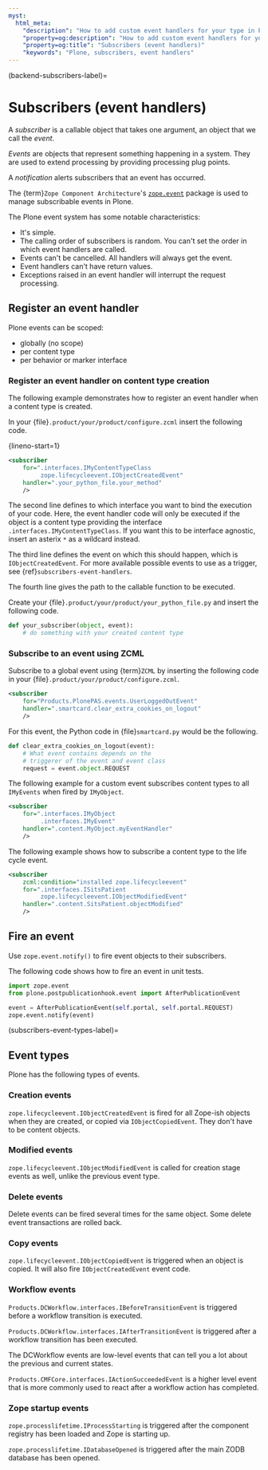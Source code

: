 ```yaml
---
myst:
  html_meta:
    "description": "How to add custom event handlers for your type in Plone"
    "property=og:description": "How to add custom event handlers for your type in Plone"
    "property=og:title": "Subscribers (event handlers)"
    "keywords": "Plone, subscribers, event handlers"
---
```


(backend-subscribers-label)=

# Subscribers (event handlers)

A _subscriber_ is a callable object that takes one argument, an object that we call the _event_.

_Events_ are objects that represent something happening in a system.
They are used to extend processing by providing processing plug points.

A _notification_ alerts subscribers that an event has occurred.

The {term}`Zope Component Architecture`'s [`zope.event`](https://zopeevent.readthedocs.io/en/latest/) package is used to manage subscribable events in Plone.

The Plone event system has some notable characteristics:

-   It's simple.
-   The calling order of subscribers is random.
    You can't set the order in which event handlers are called.
-   Events can't be cancelled.
    All handlers will always get the event.
-   Event handlers can't have return values.
-   Exceptions raised in an event handler will interrupt the request processing.


## Register an event handler

Plone events can be scoped:

-   globally (no scope)
-   per content type
-   per behavior or marker interface


### Register an event handler on content type creation

The following example demonstrates how to register an event handler when a content type is created.

In your {file}`.product/your/product/configure.zcml` insert the following code.

{lineno-start=1}
```xml
<subscriber
    for=".interfaces.IMyContentTypeClass
         zope.lifecycleevent.IObjectCreatedEvent"
    handler=".your_python_file.your_method"
    />
```

The second line defines to which interface you want to bind the execution of your code. 
Here, the event handler code will only be executed if the object is a content type providing the interface `.interfaces.IMyContentTypeClass`.
If you want this to be interface agnostic, insert an asterix `*` as a wildcard instead.

The third line defines the event on which this should happen, which is `IObjectCreatedEvent`. 
For more available possible events to use as a trigger, see {ref}`subscribers-event-handlers`. 

The fourth line gives the path to the callable function to be executed.

Create your {file}`.product/your/product/your_python_file.py` and insert the following code.

```python
def your_subscriber(object, event):
    # do something with your created content type
```


### Subscribe to an event using ZCML

Subscribe to a global event using {term}`ZCML` by inserting the following code in your {file}`.product/your/product/configure.zcml`.

```xml
<subscriber
    for="Products.PlonePAS.events.UserLoggedOutEvent"
    handler=".smartcard.clear_extra_cookies_on_logout"
    />
```

For this event, the Python code in {file}`smartcard.py` would be the following.

```python
def clear_extra_cookies_on_logout(event):
    # What event contains depends on the
    # triggerer of the event and event class
    request = event.object.REQUEST
```

The following example for a custom event subscribes content types to all `IMyEvents` when fired by `IMyObject`.

```xml
<subscriber
    for=".interfaces.IMyObject
         .interfaces.IMyEvent"
    handler=".content.MyObject.myEventHandler"
    />
```

The following example shows how to subscribe a content type to the life cycle event.

```xml
<subscriber
    zcml:condition="installed zope.lifecycleevent"
    for=".interfaces.ISitsPatient
         zope.lifecycleevent.IObjectModifiedEvent"
    handler=".content.SitsPatient.objectModified"
    />
```


## Fire an event

Use `zope.event.notify()` to fire event objects to their subscribers.

The following code shows how to fire an event in unit tests.

```python
import zope.event
from plone.postpublicationhook.event import AfterPublicationEvent

event = AfterPublicationEvent(self.portal, self.portal.REQUEST)
zope.event.notify(event)
```


(subscribers-event-types-label)=

## Event types

Plone has the following types of events.


### Creation events

`zope.lifecycleevent.IObjectCreatedEvent` is fired for all Zope-ish objects when they are created, or copied via `IObjectCopiedEvent`.
They don't have to be content objects.

### Modified events

`zope.lifecycleevent.IObjectModifiedEvent` is called for creation stage events as well, unlike the previous event type.

### Delete events

Delete events can be fired several times for the same object.
Some delete event transactions are rolled back.

### Copy events

`zope.lifecycleevent.IObjectCopiedEvent` is triggered when an object is copied.
It will also fire `IObjectCreatedEvent` event code.

### Workflow events

`Products.DCWorkflow.interfaces.IBeforeTransitionEvent` is triggered before a workflow transition is executed.

`Products.DCWorkflow.interfaces.IAfterTransitionEvent` is triggered after a workflow transition has been executed.

The DCWorkflow events are low-level events that can tell you a lot about the previous and current states.

`Products.CMFCore.interfaces.IActionSucceededEvent` is a higher level event that is more commonly used to react after a workflow action has completed.

### Zope startup events

`zope.processlifetime.IProcessStarting` is triggered after the component registry has been loaded and Zope is starting up.

`zope.processlifetime.IDatabaseOpened` is triggered after the main ZODB database has been opened.
